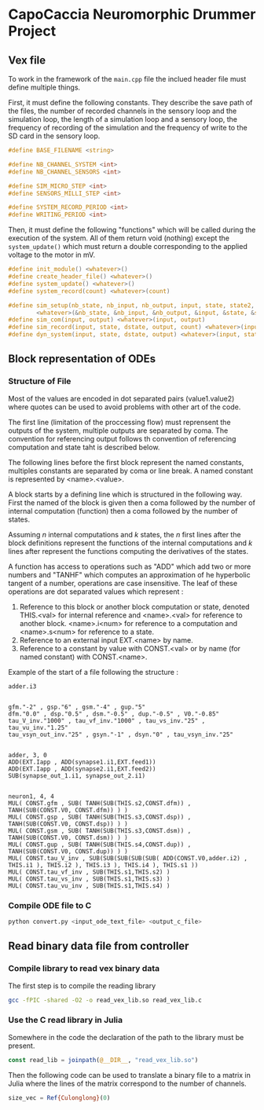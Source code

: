 # CapoCaccia Neuromorphic Drummer Project


## Vex file 


To work in the framework of the `main.cpp` file the inclued header file must define multiple things.

First, it must define the following constants. They describe the save path of the files, the number of recorded channels in the sensory loop and the simulation loop, the length of a simulation loop and a sensory loop, the frequency of recording of the simulation and the frequency of write to the SD card in the sensory loop.
~~~C
#define BASE_FILENAME <string>

#define NB_CHANNEL_SYSTEM <int>
#define NB_CHANNEL_SENSORS <int>

#define SIM_MICRO_STEP <int>
#define SENSORS_MILLI_STEP <int>

#define SYSTEM_RECORD_PERIOD <int>
#define WRITING_PERIOD <int>
~~~

Then, it must define the following "functions" which will be called during the execution of the system. All of them return void (nothing) except the `system_update()` which must return a double corresponding to the applied voltage to the motor in mV.
~~~C
#define init_module() <whatever>()
#define create_header_file() <whatever>()
#define system_update() <whatever>()
#define system_record(count) <whatever>(count)

#define sim_setup(nb_state, nb_input, nb_output, input, state, state2, dstate, dstate2, output) \
        <whatever>(&nb_state, &nb_input, &nb_output, &input, &state, &state2, &dstate, &dstate2, &output)
#define sim_com(input, output) <whatever>(input, output)
#define sim_record(input, state, dstate, output, count) <whatever>(input, state, dstate, output, count)
#define dyn_system(input, state, dstate, output) <whatever>(input, state, dstate, output)
~~~

## Block representation of ODEs


### Structure of File


Most of the values are encoded in dot separated pairs (value1.value2) where quotes can be used to avoid problems with other art of the code.


The first line (limitation of the proccessing flow) must reprensent the outputs of the system, multiple outputs are separated by coma. The convention for referencing output follows th convention of referencing computation and state taht is described below. 


The following lines before the first block represent the named constants, multiples constants are separated by coma or line break. A named constant is represented by \<name>.\<value>.


A block starts by a defining line which is structured in the following way. First the named of the block is given then a coma followed by the number of internal computation (function) then a coma followed by the number of states.


Assuming *n* internal computations and *k* states, the *n* first lines after the block definitions represent the functions of the internal computations and *k* lines after represent the functions computing the derivatives of the states. 


A function has access to operations such as "ADD" which add two or more numbers and "TANHF" which computes an approximation of he hyperbolic tangent of a number, operations are case insensitive. The leaf of these operations are dot separated values which represent :
1. Reference to this block or another block computation or state, denoted THIS.\<val> for internal reference and \<name>.\<val> for reference to another block. \<name>.i\<num> for reference to a computation and \<name>.s\<num> for reference to a state.
2. Reference to an external input EXT.\<name> by name.
3. Reference to a constant by value with CONST.\<val> or by name (for named constant) with CONST.\<name>.


Example of the start of a file following the structure :
~~~Text
adder.i3


gfm."-2" , gsp."6" , gsm."-4" , gup."5" 
dfm."0.0" , dsp."0.5" , dsm."-0.5" , dup."-0.5" , V0."-0.85" 
tau_V_inv."1000" , tau_vf_inv."1000" , tau_vs_inv."25" , tau_vu_inv."1.25"
tau_vsyn_out_inv."25" , gsyn."-1" , dsyn."0" , tau_vsyn_inv."25"


adder, 3, 0
ADD(EXT.Iapp , ADD(synapse1.i1,EXT.feed1))
ADD(EXT.Iapp , ADD(synapse2.i1,EXT.feed2))
SUB(synapse_out_1.i1, synapse_out_2.i1)


neuron1, 4, 4
MUL( CONST.gfm , SUB( TANH(SUB(THIS.s2,CONST.dfm)) , TANH(SUB(CONST.V0, CONST.dfm)) ) )
MUL( CONST.gsp , SUB( TANH(SUB(THIS.s3,CONST.dsp)) , TANH(SUB(CONST.V0, CONST.dsp)) ) )
MUL( CONST.gsm , SUB( TANH(SUB(THIS.s3,CONST.dsm)) , TANH(SUB(CONST.V0, CONST.dsm)) ) )
MUL( CONST.gup , SUB( TANH(SUB(THIS.s4,CONST.dup)) , TANH(SUB(CONST.V0, CONST.dup)) ) )
MUL( CONST.tau_V_inv , SUB(SUB(SUB(SUB(SUB( ADD(CONST.V0,adder.i2) , THIS.i1 ), THIS.i2 ), THIS.i3 ), THIS.i4 ), THIS.s1 ))
MUL( CONST.tau_vf_inv , SUB(THIS.s1,THIS.s2) )
MUL( CONST.tau_vs_inv , SUB(THIS.s1,THIS.s3) )
MUL( CONST.tau_vu_inv , SUB(THIS.s1,THIS.s4) )
~~~


### Compile ODE file to C


~~~Bash
python convert.py <input_ode_text_file> <output_c_file>
~~~


## Read binary data file from controller 


### Compile library to read vex binary data 


The first step is to compile the reading library
~~~Bash
gcc -fPIC -shared -O2 -o read_vex_lib.so read_vex_lib.c
~~~


### Use the C read library in Julia


Somewhere in the code the declaration of the path to the library must be present.
~~~Julia
const read_lib = joinpath(@__DIR__, "read_vex_lib.so")
~~~


Then the following code can be used to translate a binary file to a matrix in Julia where the lines of the matrix correspond to the number of channels.
~~~Julia
size_vec = Ref{Culonglong}(0)
